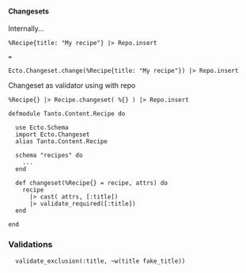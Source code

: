 #### Changesets

Internally...

```
%Recipe{title: "My recipe"} |> Repo.insert

=

Ecto.Changeset.change(%Recipe{title: "My recipe"}) |> Repo.insert
```

Changeset as validator using with repo

```
%Recipe{} |> Recipe.changeset( %{} ) |> Repo.insert
```

```
defmodule Tanto.Content.Recipe do

  use Ecto.Schema
  import Ecto.Changeset
  alias Tanto.Content.Recipe

  schema "recipes" do
    ...
  end

  def changeset(%Recipe{} = recipe, attrs) do
    recipe
      |> cast( attrs, [:title])
      |> validate_required([:title])
  end

end
```

### Validations

```
  validate_exclusion(:title, ~w(title fake_title))
```
